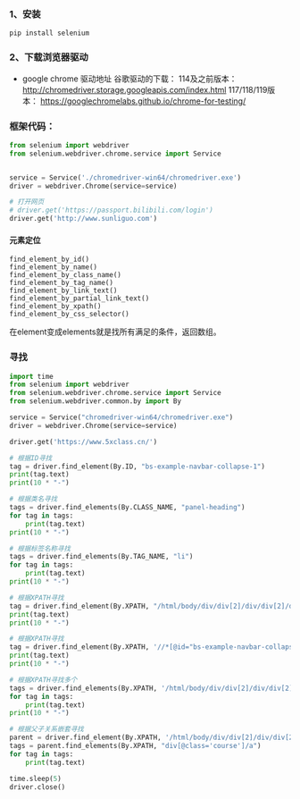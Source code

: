 ### 1、安装
```pip install selenium```
### 2、下载浏览器驱动
- google chrome 驱动地址
谷歌驱动的下载：
114及之前版本： http://chromedriver.storage.googleapis.com/index.html
117/118/119版本： https://googlechromelabs.github.io/chrome-for-testing/

### 框架代码：
```python
from selenium import webdriver
from selenium.webdriver.chrome.service import Service


service = Service('./chromedriver-win64/chromedriver.exe')
driver = webdriver.Chrome(service=service)

# 打开网页
# driver.get('https://passport.bilibili.com/login')
driver.get('http://www.sunliguo.com')

```
#### 元素定位
```
find_element_by_id()
find_element_by_name()
find_element_by_class_name()
find_element_by_tag_name()
find_element_by_link_text()
find_element_by_partial_link_text()
find_element_by_xpath()
find_element_by_css_selector()
```
在element变成elements就是找所有满足的条件，返回数组。

### 寻找
```python
import time
from selenium import webdriver
from selenium.webdriver.chrome.service import Service
from selenium.webdriver.common.by import By

service = Service("chromedriver-win64/chromedriver.exe")
driver = webdriver.Chrome(service=service)

driver.get('https://www.5xclass.cn/')

# 根据ID寻找
tag = driver.find_element(By.ID, "bs-example-navbar-collapse-1")
print(tag.text)
print(10 * "-")

# 根据类名寻找
tags = driver.find_elements(By.CLASS_NAME, "panel-heading")
for tag in tags:
    print(tag.text)
print(10 * "-")

# 根据标签名称寻找
tags = driver.find_elements(By.TAG_NAME, "li")
for tag in tags:
    print(tag.text)
print(10 * "-")

# 根据XPATH寻找
tag = driver.find_element(By.XPATH, "/html/body/div/div[2]/div/div[2]/div/div[2]/div[1]")
print(tag.text)
print(10 * "-")

# 根据XPATH寻找
tag = driver.find_element(By.XPATH, '//*[@id="bs-example-navbar-collapse-1"]/ul[1]/li[1]/a')
print(tag.text)
print(10 * "-")

# 根据XPATH寻找多个
tags = driver.find_elements(By.XPATH, '/html/body/div/div[2]/div/div[2]/div/div[2]/div[2]/div/div/div/div/div[2]/a')
for tag in tags:
    print(tag.text)
print(10 * "-")

# 根据父子关系嵌套寻找
parent = driver.find_element(By.XPATH, '/html/body/div/div[2]/div/div[2]/div/div[2]/div[2]/div/div/div/div')
tags = parent.find_elements(By.XPATH, "div[@class='course']/a")
for tag in tags:
    print(tag.text)

time.sleep(5)
driver.close()

```